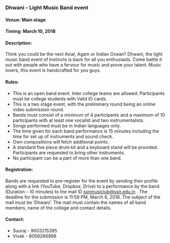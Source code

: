 ### Dhwani - Light Music Band event

#### <!-- <i class="fas fa-map-marker-alt"></i> --> Venue: Main stage

#### <!-- <i class="far fa-calendar-alt"></i> --> Timing: March 10, 2018

#### <!-- <i class="fas fa-edit"></i> --> Description:
  Think you could be the next Avial, Agam or Indian Ocean? Dhwani, the light music band event of Instincts is back for all you enthusiasts. Come battle it out with people who have a fervour for music and prove your talent. Music lovers, this event is handcrafted for you guys.

#### <!-- <i class="fas fa-bullhorn"></i> --> Rules:
  * This is an open band event. Inter college teams are allowed. Participants must be college students with Valid ID cards.
  * This is a two stage event, with the preliminary round being an online video submission round.
  * Bands must consist of a minimum of 4 participants and a maximum of 10 participants with at least one vocalist and two instrumentalists.
  * Songs performed must be in Indian languages only.
  * The time given for each band performance is 15 minutes including the time for set up of instruments and sound check.
  * Own compositions will fetch additional points.
  * A standard five piece drum kit and a keyboard stand will be provided. Participants are requested to bring other instruments.
  * No participant can be a part of more than one band.

#### Registration:
  Bands are requested to pre-register for the event by sending their profile along with a link (YouTube, Dropbox, Drive) to a performance by the band (Duration – 10 minutes) to the mail ID ssnmusiclub@ssn.edu.in . The deadline for the submission is 11:59 PM, March 6, 2018. The subject of the mail must be ‘Dhwani’. The mail must contain the names of all band members, name of the college and contact details.

#### <!-- <i class="fas fa-phone"></i> --> Contact:
  * Suuraj - 9003215395
  * Vivek - 8056266966

